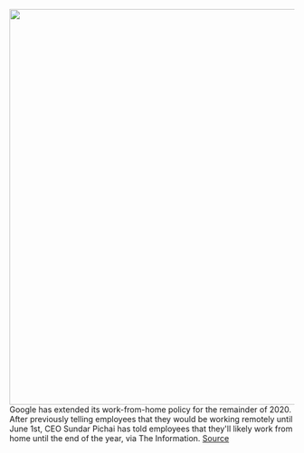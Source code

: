 <img src='https://cdn.vox-cdn.com/thumbor/TzbKZzmPA_G1Kv1Xa8x6x9ecAv8=/0x0:2040x1360/1200x800/filters:focal(857x517:1183x843)/cdn.vox-cdn.com/uploads/chorus_image/image/66771805/acastro_180427_1777_0001.0.jpg' width='700px' /><br/>
Google has extended its work-from-home policy for the remainder of 2020. After previously telling employees that they would be working remotely until June 1st, CEO Sundar Pichai has told employees that they'll likely work from home until the end of the year, via The Information.
<a href='https://www.theverge.com/2020/5/8/21252240/google-employees-essential-staff-remote-work-from-home-2021'> Source <a/>